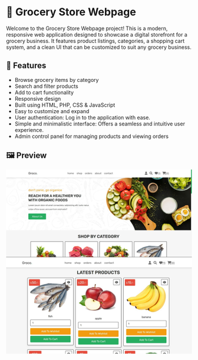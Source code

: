 # 🛒 Grocery Store Webpage

Welcome to the Grocery Store Webpage project! This is a modern, responsive web application designed to showcase a digital storefront for a grocery business. It features product listings, categories, a shopping cart system, and a clean UI that can be customized to suit any grocery business.

## 🚀 Features

- Browse grocery items by category
- Search and filter products
- Add to cart functionality
- Responsive design
- Built using HTML, PHP, CSS & JavaScript 
- Easy to customize and expand
- User authentication: Log in to the application with ease.
- Simple and minimalistic interface: Offers a seamless and intuitive user experience.
- Admin control panel for managing products and viewing orders

## 🖼️ Preview

![Screenshot of the homepage](./assets/SS.jpeg)
![Screenshot of the homepage](./assets/SS1.jpeg)
